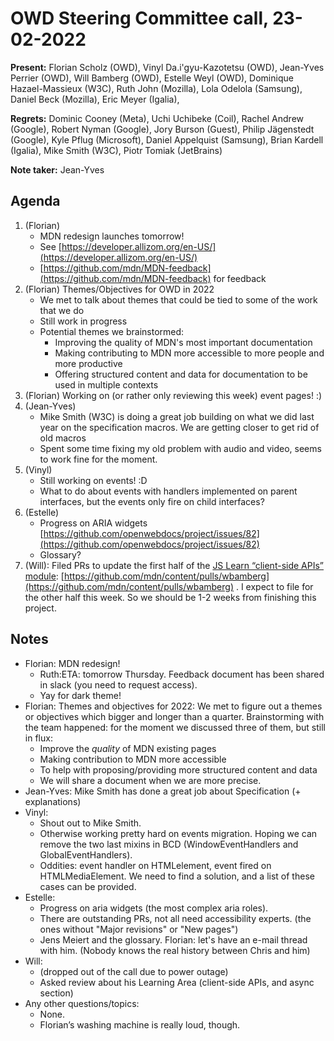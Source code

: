 # OWD Steering Committee call, 23-02-2022

**Present:** Florian Scholz (OWD), Vinyl Da.i'gyu-Kazotetsu (OWD), Jean-Yves Perrier (OWD), Will Bamberg (OWD), Estelle Weyl (OWD), Dominique Hazael-Massieux (W3C), Ruth John (Mozilla), Lola Odelola (Samsung), Daniel Beck (Mozilla),  Eric Meyer (Igalia),

**Regrets:** Dominic Cooney (Meta), Uchi Uchibeke (Coil), Rachel Andrew (Google),  Robert Nyman (Google), Jory Burson (Guest), Philip Jägenstedt (Google), Kyle Pflug (Microsoft), Daniel Appelquist (Samsung), Brian Kardell (Igalia), Mike Smith (W3C), Piotr Tomiak (JetBrains)

**Note taker:**  Jean-Yves

## Agenda

1. (Florian)
    - MDN redesign launches tomorrow!
    - See [https://developer.allizom.org/en-US/](https://developer.allizom.org/en-US/) 
    - [https://github.com/mdn/MDN-feedback](https://github.com/mdn/MDN-feedback) for feedback
2. (Florian) Themes/Objectives for OWD in 2022
    - We met to talk about themes that could be tied to some of the work that we do
    - Still work in progress
    - Potential themes we brainstormed:
        - Improving the quality of MDN's most important documentation
        - Making contributing to MDN more accessible to more people and more productive
        - Offering structured content and data for documentation to be used in multiple contexts
3. (Florian) Working on (or rather only reviewing this week) event pages! :)
4. (Jean-Yves)
    - Mike Smith (W3C) is doing a great job building on what we did last year on the specification macros. We are getting closer to get rid of old macros
    - Spent some time fixing my old problem with audio and video, seems to work fine for the moment.
5. (Vinyl)
    - Still working on events!  :D
    - What to do about events with handlers implemented on parent interfaces, but the events only fire on child interfaces?
6. (Estelle)
    - Progress on ARIA widgets [https://github.com/openwebdocs/project/issues/82](https://github.com/openwebdocs/project/issues/82) 
    - Glossary?
7. (Will): Filed PRs to update the first half of the [JS Learn “client-side APIs” module](https://developer.mozilla.org/en-US/docs/Learn/JavaScript/Client-side_web_APIs): [https://github.com/mdn/content/pulls/wbamberg](https://github.com/mdn/content/pulls/wbamberg) . I expect to file for the other half this week. So we should be 1-2 weeks from finishing this project. 


## Notes

* Florian: MDN redesign! 
    * Ruth:ETA: tomorrow Thursday. Feedback document has been shared in slack (you need to request access).
    * Yay for dark theme!
* Florian: Themes and objectives for 2022: We met to figure out a themes or objectives which bigger and longer than a quarter. Brainstorming with the team happened: for the moment we discussed three of them, but still in flux: 
    * Improve the _quality_ of MDN existing pages 
    * Making contribution to MDN more accessible
    * To help with proposing/providing more structured content and data
    * We will share a document when we are more precise.
* Jean-Yves: Mike Smith has done a great job about Specification (+ explanations)
* Vinyl: 
    * Shout out to Mike Smith. 
    * Otherwise working pretty hard on events migration. Hoping we can remove the two last mixins in BCD (WindowEventHandlers and GlobalEventHandlers).
    * Oddities: event handler on HTMLelement, event fired on HTMLMediaElement. We need to find a solution, and a list of these cases can be provided.
* Estelle: 
    * Progress on aria widgets (the most complex aria roles). 
    * There are outstanding PRs, not all need accessibility experts. (the ones without "Major revisions" or "New pages")
    * Jens Meiert and the glossary. Florian: let's have an e-mail thread with him. (Nobody knows the real history between Chris and him)
* Will:
    * (dropped out of the call due to power outage)
    * Asked review about his Learning Area (client-side APIs, and async section)
* Any other questions/topics:
    * None.
    * Florian’s washing machine is really loud, though.